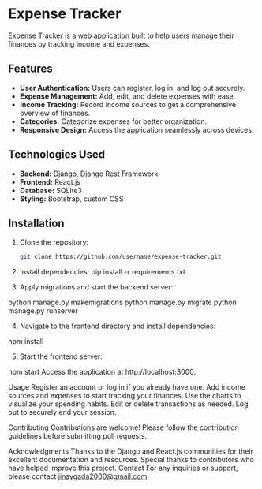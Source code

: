 # Expense Tracker

Expense Tracker is a web application built to help users manage their finances by tracking income and expenses.

## Features

- **User Authentication:** Users can register, log in, and log out securely.
- **Expense Management:** Add, edit, and delete expenses with ease.
- **Income Tracking:** Record income sources to get a comprehensive overview of finances.
- **Categories:** Categorize expenses for better organization.
- **Responsive Design:** Access the application seamlessly across devices.

## Technologies Used

- **Backend:** Django, Django Rest Framework
- **Frontend:** React.js
- **Database:** SQLite3
- **Styling:** Bootstrap, custom CSS

## Installation

1. Clone the repository:

   ```bash
   git clone https://github.com/username/expense-tracker.git

   ```

2. Install dependencies:
   pip install -r requirements.txt

3. Apply migrations and start the backend server:

python manage.py makemigrations
python manage.py migrate
python manage.py runserver

4. Navigate to the frontend directory and install dependencies:

npm install

5. Start the frontend server:

npm start
Access the application at http://localhost:3000.

Usage
Register an account or log in if you already have one.
Add income sources and expenses to start tracking your finances.
Use the charts to visualize your spending habits.
Edit or delete transactions as needed.
Log out to securely end your session.

Contributing
Contributions are welcome! Please follow the contribution guidelines before submitting pull requests.

Acknowledgments
Thanks to the Django and React.js communities for their excellent documentation and resources.
Special thanks to contributors who have helped improve this project.
Contact
For any inquiries or support, please contact jinaygada2000@gmail.com.
